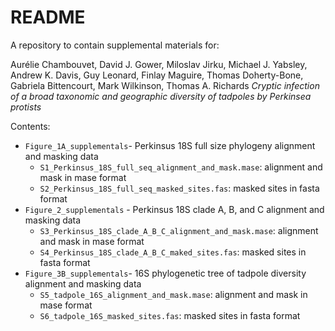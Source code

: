 # README #

A repository to contain supplemental materials for:

Aurélie Chambouvet, David J. Gower, Miloslav Jirku, Michael J. Yabsley, Andrew K. Davis, Guy Leonard, Finlay Maguire, Thomas Doherty-Bone, Gabriela Bittencourt, Mark Wilkinson, Thomas A. Richards
_Cryptic infection of a broad taxonomic and geographic diversity of tadpoles by Perkinsea protists_


Contents:

* `Figure_1A_supplementals`- Perkinsus 18S full size phylogeny alignment and masking data
    - `S1_Perkinsus_18S_full_seq_alignment_and_mask.mase`: alignment and mask in mase format 
    - `S2_Perkinsus_18S_full_seq_masked_sites.fas`: masked sites in fasta format 
* `Figure_2_supplementals` - Perkinsus 18S clade A, B, and C alignment and masking data
    - `S3_Perkinsus_18S_clade_A_B_C_alignment_and_mask.mase`: alignment and mask in mase format
    - `S4_Perkinsus_18S_clade_A_B_C_maked_sites.fas`: masked sites in fasta format
* `Figure_3B_supplementals`- 16S phylogenetic tree of tadpole diversity alignment and masking data 
    - `S5_tadpole_16S_alignment_and_mask.mase`: alignment and mask in mase format 
    - `S6_tadpole_16S_masked_sites.fas`: masked sites in fasta format 
